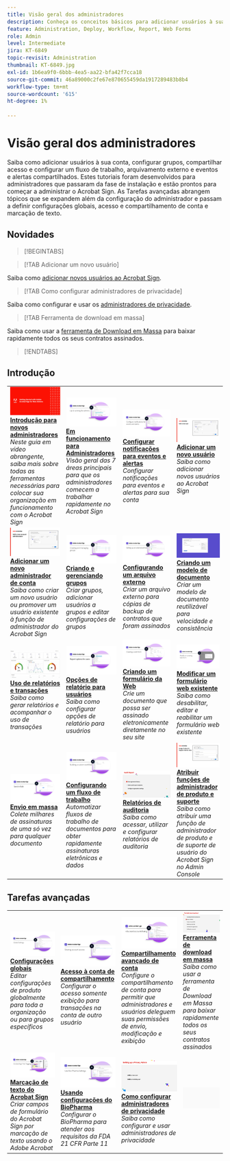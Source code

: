 ```yaml
---
title: Visão geral dos administradores
description: Conheça os conceitos básicos para adicionar usuários à sua conta, configurar grupos, compartilhar acesso e configurar um fluxo de trabalho, arquivamento externo e eventos e alertas compartilhados
feature: Administration, Deploy, Workflow, Report, Web Forms
role: Admin
level: Intermediate
jira: KT-6849
topic-revisit: Administration
thumbnail: KT-6849.jpg
exl-id: 1b6ea9f0-6bbb-4ea5-aa22-bfa42f7cca18
source-git-commit: 46a89000c2fe67e870655459da1917289483b8b4
workflow-type: tm+mt
source-wordcount: '615'
ht-degree: 1%

---
```


# Visão geral dos administradores

Saiba como adicionar usuários à sua conta, configurar grupos, compartilhar acesso e configurar um fluxo de trabalho, arquivamento externo e eventos e alertas compartilhados. Estes tutoriais foram desenvolvidos para administradores que passaram da fase de instalação e estão prontos para começar a administrar o Acrobat Sign. As Tarefas avançadas abrangem tópicos que se expandem além da configuração do administrador e passam a definir configurações globais, acesso e compartilhamento de conta e marcação de texto.

## Novidades

>[!BEGINTABS]

>[!TAB Adicionar um novo usuário]

Saiba como [adicionar novos usuários ao Acrobat Sign](add-users-to-your-account.md).

>[!TAB Como configurar administradores de privacidade]

Saiba como configurar e usar os [administradores de privacidade](privacy.md).

>[!TAB Ferramenta de download em massa]

Saiba como usar a [ferramenta de Download em Massa](bulk-download-tool.md) para baixar rapidamente todos os seus contratos assinados.

>[!ENDTABS]

## Introdução

<table style="table-layout:fixed">
<tr>
  <td>
    <a href="get-started-admin.md">
      <img alt="Introdução para novos administradores" src="../assets/Gettingstartedadmin_1280.png" />
    </a>
    <div>
    <a href="get-started-admin.md"><strong>Introdução para novos administradores</strong></a>
    </div>
    <em>Neste guia em vídeo abrangente, saiba mais sobre todas as ferramentas necessárias para colocar sua organização em funcionamento com o Acrobat Sign</em>
    <br>
  </td>
  <td>
    <a href="up-and-running-admin.md">
      <img alt="Em &amp; execução para administradores" src="../assets/Up-Running.png" />
    </a>
    <div>
    <a href="up-and-running-admin.md"><strong>Em funcionamento para Administradores</strong></a>
    </div>
    <em>Visão geral das 7 áreas principais para que os administradores comecem a trabalhar rapidamente no Acrobat Sign</em>
    <br>
  </td>
  <td>
    <a href="set-up-shared-events-and-alert.md">
      <img alt="Configuração de alertas e eventos compartilhados" src="../assets/Notifications_1280.png" />
    </a>
    <div>
    <a href="set-up-shared-events-and-alert.md"><strong>Configurar notificações para eventos e alertas</strong></a>
    </div>
    <em>Configurar notificações para eventos e alertas para sua conta</em>
    <br>
  </td>
  <td>
    <a href="add-users-to-your-account.md">
      <img alt="Adicionar um novo usuário" src="../assets/Add-a-new-user.jpg" />
    </a>
    <div>
    <a href="add-users-to-your-account.md"><strong>Adicionar um novo usuário</strong></a>
    </div>
    <em>Saiba como adicionar novos usuários ao Acrobat Sign</em>
    <br>
  </td>
</tr>
<tr>
 <td>
    <a href="add-admin.md">
      <img alt="Adicionar um novo administrador de conta" src="../assets/Add-a-new-admin.jpg" />
    </a>
    <div>
    <a href="add-admin.md"><strong>Adicionar um novo administrador de conta</strong></a>
    </div>
    <em>Saiba como criar um novo usuário ou promover um usuário existente à função de administrador do Acrobat Sign</em>
    <br>
  </td>
  <td>
    <a href="create-and-manage-groups.md">
      <img alt="Criando e Gerenciando Grupos" src="../assets/Creating-Groups.png" />
    </a>
    <div>
    <a href="create-and-manage-groups.md"><strong>Criando e gerenciando grupos</strong></a>
    </div>
    <em>Criar grupos, adicionar usuários a grupos e editar configurações de grupos</em>
    <br>
  </td>
  <td>
    <a href="set-up-your-external-archive.md">
      <img alt="Configurando um arquivamento externo" src="../assets/ExternalArchive.png" />
    </a>
    <div>
    <a href="set-up-your-external-archive.md"><strong>Configurando um arquivo externo</strong></a>
    </div>
    <em>Criar um arquivo externo para cópias de backup de contratos que foram assinados</em>
    <br>
  </td>
  <td>
    <a href="../sign-advanced-users/create-a-template.md">
      <img alt="Criação de um modelo de documento" src="../assets/create-template.png" />
    </a>
    <div>
    <a href="../sign-advanced-users/create-a-template.md"><strong>Criando um modelo de documento</strong></a>
    </div>
    <em>Criar um modelo de documento reutilizável para velocidade e consistência</em>
    <br>
  </td>
</tr>
<tr>
  <td>
    <a href="../sign-advanced-users/creating-a-report.md">
      <img alt="Emissão de relatórios e uso de transações" src="../assets/reporting.png" />
    </a>
    <div>
    <a href="../sign-advanced-users/creating-a-report.md"><strong>Uso de relatórios e transações</strong></a>
    </div>
    <em>Saiba como gerar relatórios e acompanhar o uso de transações</em>
    <br>
  </td>
  <td>
    <a href="report-options.md">
      <img alt="Opções de relatório para usuários" src="../assets/report-options.png" />
    </a>
    <div>
    <a href="report-options.md"><strong>Opções de relatório para usuários</strong></a>
    </div>
    <em>Saiba como configurar opções de relatório para usuários</em>
    <br>
  </td>
  <td>
    <a href="../sign-advanced-users/webform.md">
      <img alt="Criar um formulário da Web" src="../assets/Webform.png" />
    </a>
    <div>
    <a href="../sign-advanced-users/webform.md"><strong>Criando um formulário da Web</strong></a>
    </div>
    <em>Crie um documento que possa ser assinado eletronicamente diretamente no seu site</em>
    <br>
  </td>
  <td>
    <a href="../sign-advanced-users/modify-webform.md">
      <img alt="Modificar um formulário web existente" src="../assets/Modifywebform.png" />
    </a>
    <div>
    <a href="../sign-advanced-users/modify-webform.md"><strong>Modificar um formulário web existente</strong></a>
    </div>
    <em>Saiba como desabilitar, editar e reabilitar um formulário web existente</em>
    <br>
  </td>
</tr>
<tr>
  <td>
    <a href="../sign-advanced-users/megasign.md">
      <img alt="Envio em massa" src="../assets/send-in-bulk.png" />
    </a>
    <div>
    <a href="../sign-advanced-users/megasign.md"><strong>Envio em massa</strong></a>
    </div>
    <em>Colete milhares de assinaturas de uma só vez para qualquer documento</em>
    <br>
  </td>
  <td>
    <a href="building-a-custom-workflow.md">
      <img alt="Configurando um Workflow" src="../assets/BuildingWorkflow.png" />
    </a>
    <div>
    <a href="building-a-custom-workflow.md"><strong>Configurando um fluxo de trabalho</strong></a>
    </div>
    <em>Automatizar fluxos de trabalho de documentos para obter rapidamente assinaturas eletrônicas e dados</em>
    <br>
  </td>
  <td>
    <a href="audit-reports.md">
      <img alt="Relatórios de auditoria" src="../assets/audit-reports-configure.png" />
    </a>
    <div>
    <a href="audit-reports.md"><strong>Relatórios de auditoria</strong></a>
    </div>
    <em>Saiba como acessar, utilizar e configurar relatórios de auditoria</em>
    <br>
  </td>
  <td>
    <a href="promote-admin.md">
      <img alt="Atribuir funções de administrador de produto e suporte" src="../assets/admin-roles.jpg" />
    </a>
    <div>
    <a href="promote-admin.md"><strong>Atribuir funções de administrador de produto e suporte</strong></a>
    </div>
    <em>Saiba como atribuir uma função de administrador de produto e de suporte de usuário do Acrobat Sign no Admin Console</em>
    <br>
  </td>
</tr> 
</table>

## Tarefas avançadas

<table style="table-layout:fixed">
<tr>
  <td>
    <a href="learn-about-global-settings.md">
      <img alt="Configurações globais" src="../assets/GlobalSettings_1280.png">
    </a>
    <div>
    <a href="learn-about-global-settings.md"><strong>Configurações globais</strong></a>
    </div>
    <em>Editar configurações de produto globalmente para toda a organização ou para grupos específicos</em>
    <br>
  </td>
  <td>
    <a href="share-account-access.md">
      <img alt="Acesso à conta de compartilhamento" src="../assets/SharingAccess.png" />
    </a>  
    <div>
    <a href="share-account-access.md"><strong>Acesso à conta de compartilhamento</strong></a>
    </div>
    <em>Configurar o acesso somente exibição para transações na conta de outro usuário</em>
    <br>
  </td>
  <td>
    <a href="advanced-account-sharing.md">
      <img alt="Compartilhamento de contas avançado" src="../assets/AdvancedSharing_1280.png" />
    </a>
    <div>
    <a href="advanced-account-sharing.md"><strong>Compartilhamento avançado de conta</strong></a>
    </div>
    <em>Configure o compartilhamento de conta para permitir que administradores e usuários deleguem suas permissões de envio, modificação e exibição</em>
    <br>
  </td>
  <td>
    <a href="bulk-download-tool.md">
      <img alt="Ferramenta Download em massa" src="../assets/bulk-download-tool.png" />
    </a>
    <div>
    <a href="bulk-download-tool.md"><strong>Ferramenta de download em massa</strong></a>
    </div>
    <em>Saiba como usar a ferramenta de Download em Massa para baixar rapidamente todos os seus contratos assinados</em>
    <br>
  </td> 
</tr>
<tr>
   <td>
     <a href="../sign-advanced-users/adobe-sign-text-tagging.md">
      <img alt="Marcação de texto do Acrobat Sign" src="../assets/Text-Tagging.png" />
    </a>
    <div>
    <a href="../sign-advanced-users/adobe-sign-text-tagging.md"><strong>Marcação de texto do Acrobat Sign</strong></a>
    <div>
    <em>Criar campos de formulário do Acrobat Sign por marcação de texto usando o Adobe Acrobat</em>
    <br>
  </td>
  <td>
    <a href="use-bio-pharma-settings.md">
      <img alt="Usar configurações do BioPharma" src="../assets/Bio_1280.png" />
    </a>
    <div>
    <a href="use-bio-pharma-settings.md"><strong>Usando configurações do BioPharma</strong></a>
    </div>
    <em>Configurar o BioPharma para atender aos requisitos da FDA 21 CFR Parte 11</em>
    <br>
  </td>
  <td>
    <a href="privacy.md">
      <img alt="Como configurar o administrador de privacidade" src="../assets/privacy.png" />
    </a>
    <div>
    <a href="privacy.md"><strong>Como configurar administradores de privacidade</strong></a>
    </div>
    <em>Saiba como configurar e usar administradores de privacidade</em>
    <br>
  </td>
  <td>
    <img alt="Espaçador" src="../assets/Grayspacer.png" />
    <div>
    <br>
  </td>
</tr>
</table>
